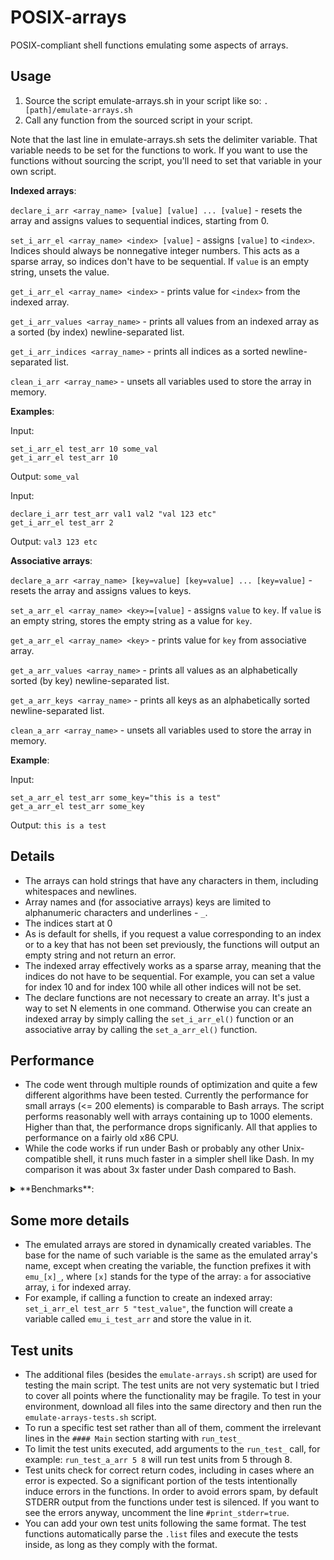 # POSIX-arrays
POSIX-compliant shell functions emulating some aspects of arrays.

## Usage
1) Source the script emulate-arrays.sh in your script like so: `. [path]/emulate-arrays.sh`
2) Call any function from the sourced script in your script.

Note that the last line in emulate-arrays.sh sets the delimiter variable. That variable needs to be set for the functions to work. If you want to use the functions without sourcing the script, you'll need to set that variable in your own script.

**Indexed arrays**:

`declare_i_arr <array_name> [value] [value] ... [value]` - resets the array and assigns values to sequential indices, starting from 0.

`set_i_arr_el <array_name> <index> [value]` - assigns `[value]` to `<index>`. Indices should always be nonnegative integer numbers. This acts as a sparse array, so indices don't have to be sequential. If `value` is an empty string, unsets the value.

`get_i_arr_el <array_name> <index>` - prints value for `<index>` from the indexed array.

`get_i_arr_values <array_name>` - prints all values from an indexed array as a sorted (by index) newline-separated list.

`get_i_arr_indices <array_name>` - prints all indices as a sorted newline-separated list.

`clean_i_arr <array_name>` - unsets all variables used to store the array in memory.

**Examples**:

Input:

```
set_i_arr_el test_arr 10 some_val
get_i_arr_el test_arr 10
```

Output: `some_val`

Input:

```
declare_i_arr test_arr val1 val2 "val 123 etc"
get_i_arr_el test_arr 2
```

Output: `val3 123 etc`

**Associative arrays**:

`declare_a_arr <array_name> [key=value] [key=value] ... [key=value]` - resets the array and assigns values to keys.

`set_a_arr_el <array_name> <key>=[value]` - assigns `value` to `key`. If `value` is an empty string, stores the empty string as a value for `key`.

`get_a_arr_el <array_name> <key>` - prints value for `key` from associative array.

`get_a_arr_values <array_name>` - prints all values as an alphabetically sorted (by key) newline-separated list.

`get_a_arr_keys <array_name>` - prints all keys as an alphabetically sorted newline-separated list.

`clean_a_arr <array_name>` - unsets all variables used to store the array in memory.

**Example**:

Input:

```
set_a_arr_el test_arr some_key="this is a test"
get_a_arr_el test_arr some_key
```

Output: `this is a test`

## Details
- The arrays can hold strings that have any characters in them, including whitespaces and newlines.
- Array names and (for associative arrays) keys are limited to alphanumeric characters and underlines - `_`.
- The indices start at 0
- As is default for shells, if you request a value corresponding to an index or to a key that has not been set previously, the functions will output an empty string and not return an error.
- The indexed array effectively works as a sparse array, meaning that the indices do not have to be sequential. For example, you can set a value for index 10 and for index 100 while all other indices will not be set.
- The declare functions are not necessary to create an array. It's just a way to set N elements in one command. Otherwise you can create an indexed array by simply calling the `set_i_arr_el()` function or an associative array by calling the `set_a_arr_el()` function.

## Performance
- The code went through multiple rounds of optimization and quite a few different algorithms have been tested. Currently the performance for small arrays (<= 200 elements) is comparable to Bash arrays. The script performs reasonably well with arrays containing up to 1000 elements. Higher than that, the performance drops significanly. All that applies to performance on a fairly old x86 CPU.
- While the code works if run under Bash or probably any other Unix-compatible shell, it runs much faster in a simpler shell like Dash. In my comparison it was about 3x faster under Dash compared to Bash.

<details> <summary>**Benchmarks**:</summary>

Measured on i7-4770 with 40-characters strings in each element. For associative arrays, measured with 16-18 characters keys.

10 elements array:

| Array type     |    Test          |       Time  |
| -------------|--------------------------|-------|
| Indexed    |   set individual elements  | 1ms   |
| Indexed    |   get individual elements  | 1ms   |
| Indexed    |   get all elements    |      2ms   |
| Associative  | set individual elements  | 1ms   |
| Associative  | get individual elements  | 1ms   |
| Associative  | get all elements    |      2ms   |

100 elements array:

| Array type     |    Test          |       Time  |
| -------------|--------------------------|-------|
| Indexed    |   set individual elements  | 3ms   |
| Indexed    |   get individual elements  | 3ms   |
| Indexed    |   get all elements    |      2ms   |
| Associative  | set individual elements  | 3ms   |
| Associative  | get individual elements  | 3ms   |
| Associative  | get all elements    |      2ms   |

500 elements array:

| Array type     |    Test          |       Time  |
| -------------|--------------------------|-------|
| Indexed    |   set individual elements  | 11ms  |
| Indexed    |   get individual elements  | 7ms   |
| Indexed    |   get all elements    |      4ms   |
| Associative  | set individual elements  | 14ms  |
| Associative  | get individual elements  | 7ms   |
| Associative  | get all elements    |      4ms   |

1000 elements array:

| Array type     |    Test          |       Time  |
| -------------|--------------------------|-------|
| Indexed    |   set elements        |      18ms  |
| Indexed    |   get elements        |      14ms  |
| Indexed    |   get all elements    |      7ms   |
| Associative  | set individual elements  | 27ms  |
| Associative  | get individual elements  | 15ms  |
| Associative  | get all elements    |      7ms   |

5000 elements array:

| Array type     |    Test          |       Time  |
| -------------|--------------------------|-------|
| Indexed    |   set individual elements  | 135ms |
| Indexed    |   get individual elements  | 90ms  |
| Indexed    |   get all elements    |      80ms  |
| Associative  | set individual elements  | 340ms |
| Associative  | get individual elements  | 90ms |
| Associative  | get all elements    |      50ms  |

10000 elements array:

| Array type     |    Test          |       Time  |
| -------------|--------------------------|-------|
| Indexed    |   set individual elements  | 500ms |
| Indexed    |   get individual elements  | 200ms |
| Indexed    |   get all elements    |      320ms |
| Associative  | set individual elements  |1280ms |
| Associative  | get individual elements  | 230ms |
| Associative  | get all elements    |      160ms |

</details>

## Some more details
- The emulated arrays are stored in dynamically created variables. The base for the name of such variable is the same as the emulated array's name, except when creating the variable, the function prefixes it with `emu_[x]_`, where `[x]` stands for the type of the array: `a` for associative array, `i` for indexed array.
- For example, if calling a function to create an indexed array: `set_i_arr_el test_arr 5 "test_value"`, the function will create a variable called `emu_i_test_arr` and store the value in it.

## Test units
- The additional files (besides the `emulate-arrays.sh` script) are used for testing the main script. The test units are not very systematic but I tried to cover all points where the functionality may be fragile. To test in your environment, download all files into the same directory and then run the `emulate-arrays-tests.sh` script.
- To run a specific test set rather than all of them, comment the irrelevant lines in the `#### Main` section starting with `run_test_`
- To limit the test units executed, add arguments to the `run_test_` call, for example: `run_test_a_arr 5 8` will run test units from 5 through 8.
- Test units check for correct return codes, including in cases where an error is expected. So a significant portion of the tests intentionally induce errors in the functions. In order to avoid errors spam, by default STDERR output from the functions under test is silenced. If you want to see the errors anyway, uncomment the line `#print_stderr=true`.
- You can add your own test units following the same format. The test functions automatically parse the `.list` files and execute the tests inside, as long as they comply with the format.
